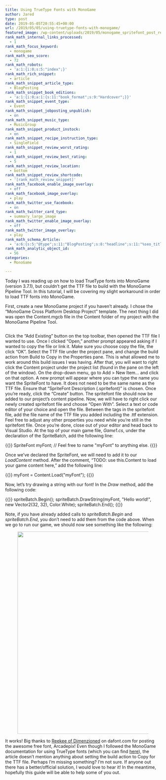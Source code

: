 ```yaml
---
title: Using TrueType Fonts with MonoGame
author: Jared
type: post
date: 2019-05-05T20:55:45+00:00
url: /2019/05/05/using-truetype-fonts-with-monogame/
featured_image: /wp-content/uploads/2019/05/monogame_spritefont_post_result.png
rank_math_internal_links_processed:
  - 1
rank_math_focus_keyword:
  - monogame
rank_math_seo_score:
  - 72
rank_math_robots:
  - 'a:1:{i:0;s:5:"index";}'
rank_math_rich_snippet:
  - article
rank_math_snippet_article_type:
  - BlogPosting
rank_math_snippet_book_editions:
  - 'a:1:{i:0;a:1:{s:11:"book_format";s:9:"Hardcover";}}'
rank_math_snippet_event_type:
  - Event
rank_math_snippet_jobposting_unpublish:
  - on
rank_math_snippet_music_type:
  - MusicGroup
rank_math_snippet_product_instock:
  - on
rank_math_snippet_recipe_instruction_type:
  - SingleField
rank_math_snippet_review_worst_rating:
  - 1
rank_math_snippet_review_best_rating:
  - 5
rank_math_snippet_review_location:
  - bottom
rank_math_snippet_review_shortcode:
  - '[rank_math_review_snippet]'
rank_math_facebook_enable_image_overlay:
  - off
rank_math_facebook_image_overlay:
  - play
rank_math_twitter_use_facebook:
  - on
rank_math_twitter_card_type:
  - summary_large_image
rank_math_twitter_enable_image_overlay:
  - off
rank_math_twitter_image_overlay:
  - play
rank_math_schema_Article:
  - 'a:6:{s:5:"@type";s:11:"BlogPosting";s:8:"headline";s:11:"%seo_title%";s:13:"datePublished";s:20:"%date(Y-m-dTH:i:sP)%";s:12:"dateModified";s:24:"%modified(Y-m-dTH:i:sP)%";s:6:"author";a:2:{s:5:"@type";s:6:"Person";s:4:"name";s:5:"Jared";}s:8:"metadata";a:3:{s:5:"title";s:7:"Article";s:9:"isPrimary";b:1;s:4:"type";s:8:"template";}}'
rank_math_analytic_object_id:
  - 56
categories:
  - MonoGame

---
```

Today I was reading up on how to load TrueType fonts into MonoGame (version 3.7.1), but couldn&#8217;t get the TTF file to build with the MonoGame Pipeline Tool. In this tutorial, I will be covering my slight workaround in order to load TTF fonts into MonoGame.

First, create a new MonoGame project if you haven&#8217;t already. I chose the &#8220;MonoGame Cross Platform Desktop Project&#8221; template. The next thing I did was open the Content.mgcb file in the Content folder of my project with the MonoGame Pipeline Tool.<figure class="wp-block-image">

<img src="https://learn.yorkcs.com/wp-content/uploads/2019/05/monogame_pipeline_empty-1024x803.png" alt="" class="wp-image-1203" /> </figure> 

Click the &#8220;Add Existing&#8221; button on the top toolbar, then opened the TTF file I wanted to use. Once I clicked &#8220;Open,&#8221; another prompt appeared asking if I wanted to copy the file or link it. Make sure you choose copy the file, the click &#8220;OK&#8221;. Select the TTF file under the project pane, and change the build action from Build to Copy in the Properties pane. This is what allowed me to work around this build issues I was having. After that, you will want to right click the Content project under the project list (found in the pane on the left of the window). On the drop-down menu, go to Add > New Item&#8230; and click on that option. A new prompt will appear where you can type the name you want the SpriteFont to have. It does not need to be the same name as the TTF file. Ensure that &#8220;SpriteFont Description (.spritefont)&#8221; is chosen. Once you&#8217;re ready, click the &#8220;Create&#8221; button. The spritefont file should now be added to our project&#8217;s content pipeline. Now, we will have to right click our newly created spritefont file and choose &#8220;Open With&#8221;. Select a text or code editor of your choice and open the file. Between the _<FontName>_ tags in the spritefont file, add the file name of the TTF file you added including the .ttf extension. Feel free to adjust any other properties you need while you&#8217;re still in the spritefont file. Once you&#8217;re done, close out of your editor and head back to Visual Studio. At the top of your main game file, _Game1.cs_, under the declaration of the SpriteBatch, add the following line:

{{<highlight cs>}}
SpriteFont myFont; // Feel free to name "myFont" to anything else.
{{</highlight>}}

Once we&#8217;ve declared the SpriteFont, we will need to add it to our _LoadContent_ method. After the comment, &#8220;TODO: use this.Content to load your game content here,&#8221; add the following line:

{{<highlight cs>}}
myFont = Content.Load<SpriteFont>("myFont");
{{</highlight>}}

Now, let&#8217;s try drawing a string with our font! In the _Draw_ method, add the following code:

{{<highlight cs>}}
spriteBatch.Begin();
spriteBatch.DrawString(myFont, "Hello world!", new Vector2(32, 32), Color.White);
spriteBatch.End();
{{</highlight>}}

Note, if you have already added calls to _spriteBatch.Begin_ and _spriteBatch.End_, you don&#8217;t need to add them from the code above. When we go to run our game, we should now see something like the following:<figure class="wp-block-image">

<img loading="lazy" width="924" height="655" src="https://learn.yorkcs.com/wp-content/uploads/2019/05/monogame_spritefont_post_result.png" alt="" class="wp-image-1256" /> </figure> 

It works! Big thanks to [Reekee of Dimenzioned][1] on dafont.com for posting the awesome free font, Arcadepix! Even though I followed the MonoGame documentation for using TrueType fonts (which you can find [here][2]), the article doesn&#8217;t mention anything about setting the build action to Copy for the TTF file. Perhaps I&#8217;m missing something? I&#8217;m not sure. If anyone out there has a better/official solution, I would love to hear it! In the meantime, hopefully this guide will be able to help some of you out.

 [1]: https://www.dafont.com/reekee-of-dimenzioned.d1065
 [2]: http://www.monogame.net/documentation/?page=Using_TrueType_Fonts